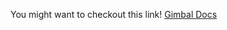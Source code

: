 You might want to checkout this link! [Gimbal Docs](http://gimbal.com/doc/android/v2/devguide.html)
